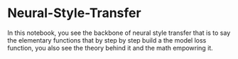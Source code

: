 # Neural-Style-Transfer
In this notebook, you see the backbone of neural style transfer that is to say the elementary functions that by step by step build a the model loss function, you also see the theory behind it and the math empowring it.
